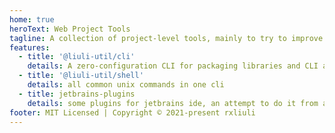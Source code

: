 ```yaml
---
home: true
heroText: Web Project Tools
tagline: A collection of project-level tools, mainly to try to improve efficiency in R&D. Feel free to come to the GitHub discussion forum to exchange ideas.
features:
  - title: '@liuli-util/cli'
    details: A zero-configuration CLI for packaging libraries and CLI applications
  - title: '@liuli-util/shell'
    details: all common unix commands in one cli
  - title: jetbrains-plugins
    details: some plugins for jetbrains ide, an attempt to do it from an ide perspective
footer: MIT Licensed | Copyright © 2021-present rxliuli
---
```


